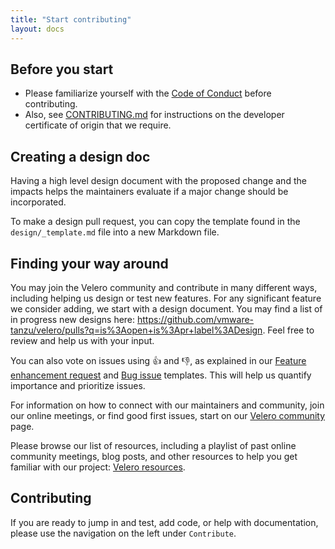 ```yaml
---
title: "Start contributing"
layout: docs
---
```


## Before you start

* Please familiarize yourself with the [Code of Conduct][1] before contributing.
* Also, see [CONTRIBUTING.md][2] for instructions on the developer certificate of origin that we require.

## Creating a design doc

Having a high level design document with the proposed change and the impacts helps the maintainers evaluate if a major change should be incorporated.

To make a design pull request, you can copy the template found in the `design/_template.md` file into a new Markdown file.

## Finding your way around

You may join the Velero community and contribute in many different ways, including helping us design or test new features. For any significant feature we consider adding, we start with a design document. You may find a list of in progress new designs here: https://github.com/vmware-tanzu/velero/pulls?q=is%3Aopen+is%3Apr+label%3ADesign. Feel free to review and help us with your input.

You can also vote on issues using :+1: and :-1:, as explained in our [Feature enhancement request][3] and [Bug issue][4] templates. This will help us quantify importance and prioritize issues.

For information on how to connect with our maintainers and community, join our online meetings, or find good first issues, start on our [Velero community](https://velero.io/community/) page.

Please browse our list of resources, including a playlist of past online community meetings, blog posts, and other resources to help you get familiar with our project: [Velero resources](https://velero.io/resources/).

## Contributing

If you are ready to jump in and test, add code, or help with documentation, please use the navigation on the left under `Contribute`.

[1]: https://github.com/vmware-tanzu/velero/blob/v1.7.0/CODE_OF_CONDUCT.md
[2]: https://github.com/vmware-tanzu/velero/blob/v1.7.0/CONTRIBUTING.md
[3]: https://github.com/vmware-tanzu/velero/blob/v1.7.0/.github/ISSUE_TEMPLATE/feature-enhancement-request.md
[4]: https://github.com/vmware-tanzu/velero/blob/v1.7.0/.github/ISSUE_TEMPLATE/bug_report.md
